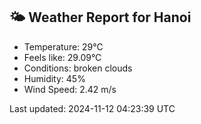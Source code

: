 <!-- WEATHER-START -->
## 🌤 Weather Report for Hanoi

- Temperature: 29°C
- Feels like: 29.09°C
- Conditions: broken clouds
- Humidity: 45%
- Wind Speed: 2.42 m/s

Last updated: 2024-11-12 04:23:39 UTC
<!-- WEATHER-END -->
